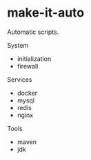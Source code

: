 # make-it-auto

Automatic scripts.

System

- initialization
- firewall

Services

- docker
- mysql
- redis
- nginx

Tools

- maven
- jdk
